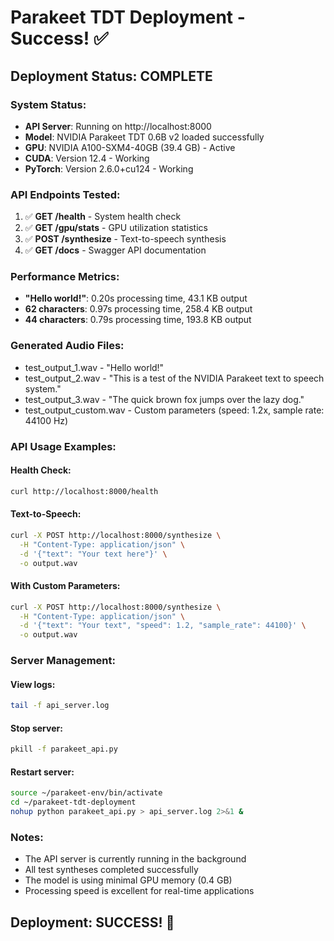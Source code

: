 # Parakeet TDT Deployment - Success! ✅

## Deployment Status: COMPLETE

### System Status:
- **API Server**: Running on http://localhost:8000
- **Model**: NVIDIA Parakeet TDT 0.6B v2 loaded successfully
- **GPU**: NVIDIA A100-SXM4-40GB (39.4 GB) - Active
- **CUDA**: Version 12.4 - Working
- **PyTorch**: Version 2.6.0+cu124 - Working

### API Endpoints Tested:
1. ✅ **GET /health** - System health check
2. ✅ **GET /gpu/stats** - GPU utilization statistics
3. ✅ **POST /synthesize** - Text-to-speech synthesis
4. ✅ **GET /docs** - Swagger API documentation

### Performance Metrics:
- **"Hello world!"**: 0.20s processing time, 43.1 KB output
- **62 characters**: 0.97s processing time, 258.4 KB output
- **44 characters**: 0.79s processing time, 193.8 KB output

### Generated Audio Files:
- test_output_1.wav - "Hello world!"
- test_output_2.wav - "This is a test of the NVIDIA Parakeet text to speech system."
- test_output_3.wav - "The quick brown fox jumps over the lazy dog."
- test_output_custom.wav - Custom parameters (speed: 1.2x, sample rate: 44100 Hz)

### API Usage Examples:

#### Health Check:
```bash
curl http://localhost:8000/health
```

#### Text-to-Speech:
```bash
curl -X POST http://localhost:8000/synthesize \
  -H "Content-Type: application/json" \
  -d '{"text": "Your text here"}' \
  -o output.wav
```

#### With Custom Parameters:
```bash
curl -X POST http://localhost:8000/synthesize \
  -H "Content-Type: application/json" \
  -d '{"text": "Your text", "speed": 1.2, "sample_rate": 44100}' \
  -o output.wav
```

### Server Management:

#### View logs:
```bash
tail -f api_server.log
```

#### Stop server:
```bash
pkill -f parakeet_api.py
```

#### Restart server:
```bash
source ~/parakeet-env/bin/activate
cd ~/parakeet-tdt-deployment
nohup python parakeet_api.py > api_server.log 2>&1 &
```

### Notes:
- The API server is currently running in the background
- All test syntheses completed successfully
- The model is using minimal GPU memory (0.4 GB)
- Processing speed is excellent for real-time applications

## Deployment: SUCCESS! 🎉